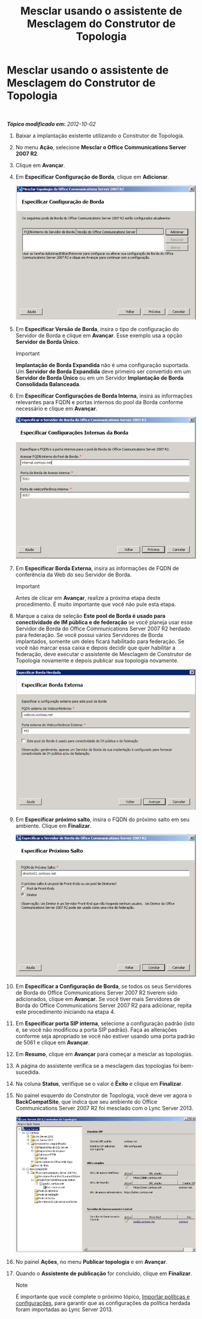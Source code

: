 ﻿---
title: Mesclar usando o assistente de Mesclagem do Construtor de Topologia
TOCTitle: Mesclar usando o assistente de Mesclagem do Construtor de Topologia
ms:assetid: c3f3c425-dab6-4dcd-bf0e-d7fde05f2ebf
ms:mtpsurl: https://technet.microsoft.com/pt-br/library/JJ205243(v=OCS.15)
ms:contentKeyID: 49308028
ms.date: 05/19/2016
mtps_version: v=OCS.15
ms.translationtype: HT
---

# Mesclar usando o assistente de Mesclagem do Construtor de Topologia

 

_**Tópico modificado em:** 2012-10-02_

1.  Baixar a implantação existente utilizando o Construtor de Topologia.

2.  No menu **Ação**, selecione **Mesclar o Office Communications Server 2007 R2**.

3.  Clique em **Avançar**.

4.  Em **Especificar Configuração de Borda**, clique em **Adicionar**.
    
    ![Assistente para Mesclar Topologia, página Especificar a Configuração de Borda](images/JJ205243.cdca609d-d4d5-47d9-9ff8-8b1daa4106e1(OCS.15).jpg "Assistente para Mesclar Topologia, página Especificar a Configuração de Borda")  

5.  Em **Especificar Versão de Borda**, insira o tipo de configuração do Servidor de Borda e clique em **Avançar**. Esse exemplo usa a opção **Servidor de Borda Único**.
    
    > [!IMPORTANT]  
    > <strong>Implantação de Borda Expandida</strong> não é uma configuração suportada. Um <strong>Servidor de Borda Expandida</strong> deve primeiro ser convertido em um <strong>Servidor de Borda Único</strong> ou em um Servidor <strong>Implantação de Borda Consolidada Balanceada</strong>.

6.  Em **Especificar Configurações de Borda Interna**, insira as informações relevantes para FQDN e portas internos do pool da Borda conforme necessário e clique em **Avançar**.
    
    ![Caixa de diálogo Especificar Configurações de Borda Interna](images/JJ205243.dd664761-839c-4ac8-bd1a-5525589dfbb0(OCS.15).jpg "Caixa de diálogo Especificar Configurações de Borda Interna")  

7.  Em **Especificar Borda Externa**, insira as informações de FQDN de conferência da Web do seu Servidor de Borda.
    
    > [!IMPORTANT]  
    > Antes de clicar em <strong>Avançar</strong>, realize a próxima etapa deste procedimento. É muito importante que você não pule esta etapa.

8.  Marque a caixa de seleção **Este pool de Borda é usado para conectividade de IM pública e de federação** se você planeja usar esse Servidor de Borda do Office Communications Server 2007 R2 herdado para federação. Se você possui vários Servidores de Borda implantados, somente um deles ficará habilitado para federação. Se você não marcar essa caixa e depois decidir que quer habilitar a federação, deve executar o assistente de Mesclagem de Construtor de Topologia novamente e depois publicar sua topologia novamente.
    
    ![Caixa de diálogo Servidor de Borda, página Especificar Borda Externa](images/JJ205243.32e97ce5-92f0-477e-8125-5d2ece237b13(OCS.15).jpg "Caixa de diálogo Servidor de Borda, página Especificar Borda Externa")  

9.  Em **Especificar próximo salto**, insira o FQDN do próximo salto em seu ambiente. Clique em **Finalizar**.
    
    ![Caixa de diálogo Servidor de Borda, página Especificar Próximo Salto](images/JJ205243.e734ee0d-f91c-4f3f-8ae6-248ecabcf678(OCS.15).jpg "Caixa de diálogo Servidor de Borda, página Especificar Próximo Salto")  

10. Em **Especificar a Configuração de Borda**, se todos os seus Servidores de Borda do Office Communications Server 2007 R2 tiverem sido adicionados, clique em **Avançar**. Se você tiver mais Servidores de Borda do Office Communications Server 2007 R2 para adicionar, repita este procedimento iniciando na etapa 4.

11. Em **Especificar porta SIP interna**, selecione a configuração padrão (isto é, se você não modificou a porta SIP padrão). Faça as alterações conforme seja apropriado se você não estiver usando uma porta padrão de 5061 e clique em **Avançar**.

12. Em **Resumo**, clique em **Avançar** para começar a mesclar as topologias.

13. A página do assistente verifica se a mesclagem das topologias foi bem-sucedida.

14. Na coluna **Status**, verifique se o valor é **Êxito** e clique em **Finalizar**.

15. No painel esquerdo do Construtor de Topologia, você deve ver agora o **BackCompatSite**, que indica que seu ambiente do Office Communications Server 2007 R2 foi mesclado com o Lync Server 2013.
    
    ![Construtor de Topologias mostrando uma topologia mesclada](images/JJ205243.62751c76-f018-4c6d-bb48-c61ef8974d31(OCS.15).jpg "Construtor de Topologias mostrando uma topologia mesclada")  

16. No painel **Ações**, no menu **Publicar topologia** e em **Avançar**.

17. Quando o **Assistente de publicação** for concluído, clique em **Finalizar**.
    
    > [!NOTE]  
    > É importante que você complete o próximo tópico, <a href="import-policies-and-settings.md">Importar políticas e configurações</a>, para garantir que as configurações da política herdada foram importadas ao Lync Server 2013.
